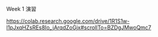 Week 1 演習

https://colab.research.google.com/drive/1R1S1w-l1pJxqHZsREs8Io_jArqdZoGjx#scrollTo=BZDgJMwoQmc7
